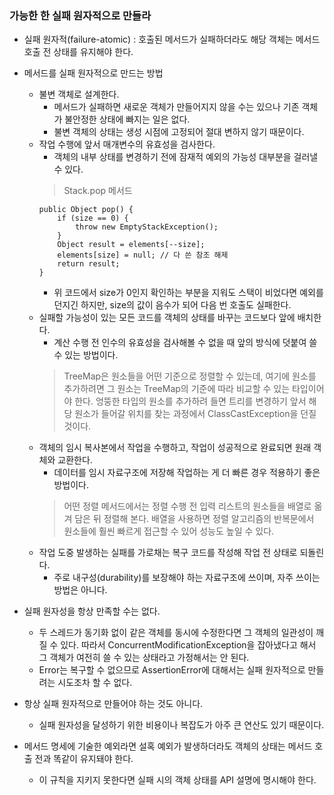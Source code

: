 ### 가능한 한 실패 원자적으로 만들라

* 실패 원자적(failure-atomic) : 호출된 메서드가 실패하더라도 해당 객체는 메서드 호출 전 상태를 유지해야 한다.

* 메서드를 실패 원자적으로 만드는 방법
  * 불변 객체로 설계한다. 
    * 메서드가 실패하면 새로운 객체가 만들어지지 않을 수는 있으나 기존 객체가 불안정한 상태에 빠지는 일은 없다. 
    * 불변 객체의 상태는 생성 시점에 고정되어 절대 변하지 않기 때문이다.
  * 작업 수행에 앞서 매개변수의 유효성을 검사한다.
    * 객체의 내부 상태를 변경하기 전에 잠재적 예외의 가능성 대부분을 걸러낼 수 있다.
    > Stack.pop 메서드
    ```
    public Object pop() {
        if (size == 0) {
            throw new EmptyStackException();
        }
        Object result = elements[--size];
        elements[size] = null; // 다 쓴 참조 해제
        return result;
    }
    ```
    * 위 코드에서 size가 0인지 확인하는 부분을 지워도 스택이 비었다면 예외를 던지긴 하지만, size의 값이 음수가 되어 다음 번 호출도 실패한다.
  * 실패할 가능성이 있는 모든 코드를 객체의 상태를 바꾸는 코드보다 앞에 배치한다.
    * 계산 수행 전 인수의 유효성을 검사해볼 수 없을 때 앞의 방식에 덧붙여 쓸 수 있는 방법이다.
    > TreeMap은 원소들을 어떤 기준으로 정렬할 수 있는데, 여기에 원소를 추가하려면 그 원소는 TreeMap의 기준에 따라 비교할 수 있는 타입이어야 한다. 엉뚱한 타입의 원소를 추가하려 들면 트리를 변경하기 앞서 해당 원소가 들어갈 위치를 찾는 과정에서 ClassCastException을 던질 것이다.
  * 객체의 임시 복사본에서 작업을 수행하고, 작업이 성공적으로 완료되면 원래 객체와 교환한다.
    * 데이터를 임시 자료구조에 저장해 작업하는 게 더 빠른 경우 적용하기 좋은 방법이다.
    > 어떤 정렬 메서드에서는 정렬 수행 전 입력 리스트의 원소들을 배열로 옮겨 담은 뒤 정렬해 본다. 배열을 사용하면 정렬 알고리즘의 반복문에서 원소들에 훨씬 빠르게 접근할 수  있어 성능도 높일 수 있다.
  * 작업 도중 발생하는 실패를 가로채는 복구 코드를 작성해 작업 전 상태로 되돌린다.
    * 주로 내구성(durability)를 보장해야 하는 자료구조에 쓰이며, 자주 쓰이는 방법은 아니다.

* 실패 원자성을 항상 만족할 수는 없다.
  * 두 스레드가 동기화 없이 같은 객체를 동시에 수정한다면 그 객체의 일관성이 깨질 수 있다. 따라서 ConcurrentModificationException을 잡아냈다고 해서 그 객체가 여전히 쓸 수 있는 상태라고 가정해서는 안 된다.
  * Error는 복구할 수 없으므로 AssertionError에 대해서는 실패 원자적으로 만들려는 시도조차 할 수 없다.
  
* 항상 실패 원자적으로 만들어야 하는 것도 아니다.
  * 실패 원자성을 달성하기 위한 비용이나 복잡도가 아주 큰 연산도 있기 때문이다.

* 메서드 명세에 기술한 예외라면 설혹 예외가 발생하더라도 객체의 상태는 메서드 호출 전과 똑같이 유지돼야 한다.
  * 이 규칙을 지키지 못한다면 실패 시의 객체 상태를 API 설명에 명시해야 한다.